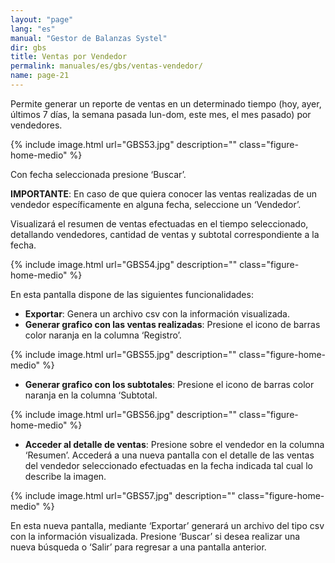 ```yaml
---
layout: "page"
lang: "es"
manual: "Gestor de Balanzas Systel"
dir: gbs
title: Ventas por Vendedor
permalink: manuales/es/gbs/ventas-vendedor/
name: page-21
---
```


Permite generar un reporte de ventas en un determinado tiempo (hoy, ayer, últimos 7 días, la semana pasada lun-dom, este mes, el mes pasado) por vendedores.

{% include image.html url="GBS53.jpg" description="" class="figure-home-medio" %}

Con fecha seleccionada presione ‘Buscar’. 

**IMPORTANTE**: En caso de que quiera conocer las ventas realizadas de un vendedor específicamente en alguna fecha, seleccione un ‘Vendedor’.

Visualizará el resumen de ventas efectuadas en el tiempo seleccionado, detallando vendedores, cantidad de ventas y subtotal correspondiente a la fecha.

{% include image.html url="GBS54.jpg" description="" class="figure-home-medio" %}

En esta pantalla dispone de las siguientes funcionalidades:

- **Exportar**: Genera un archivo csv con la información visualizada.
- **Generar grafico con las ventas realizadas**: Presione el icono de barras color naranja en la columna ‘Registro’.

{% include image.html url="GBS55.jpg" description="" class="figure-home-medio" %}

- **Generar grafico con los subtotales**: Presione el icono de barras color naranja en la columna ‘Subtotal.

{% include image.html url="GBS56.jpg" description="" class="figure-home-medio" %}

- **Acceder al detalle de ventas**: Presione sobre el vendedor en la columna ‘Resumen’. Accederá a una nueva pantalla con el detalle de las ventas del vendedor seleccionado efectuadas en la fecha indicada tal cual lo describe la imagen. 

{% include image.html url="GBS57.jpg" description="" class="figure-home-medio" %}

En esta nueva pantalla, mediante ‘Exportar’ generará un archivo del tipo csv con la información visualizada. Presione ‘Buscar’ si desea realizar una nueva búsqueda o ‘Salir’ para regresar a una pantalla anterior.

